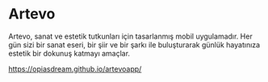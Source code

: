 # Artevo

Artevo, sanat ve estetik tutkunları için tasarlanmış mobil uygulamadır. Her gün sizi bir sanat eseri, bir şiir ve bir şarkı ile buluşturarak günlük hayatınıza estetik bir dokunuş katmayı amaçlar.

https://opiasdream.github.io/artevoapp/
